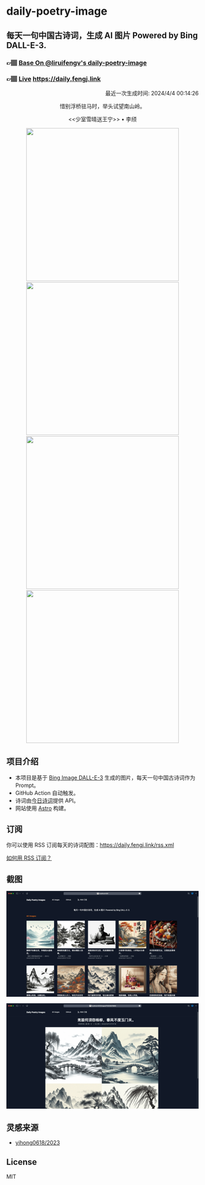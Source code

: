 
# daily-poetry-image

## 每天一句中国古诗词，生成 AI 图片 Powered by Bing DALL-E-3.

### 👉🏽 [Base On @liruifengv's daily-poetry-image](https://github.com/liruifengv/daily-poetry-image)

### 👉🏽 [Live](https://daily.fengj.link) https://daily.fengj.link

<p align="right">
  最近一次生成时间: 2024/4/4 00:14:26
</p>
<p align="center">
惜别浮桥驻马时，举头试望南山岭。
</p>
<p align="center">
<<少室雪晴送王宁>> • 李颀
</p>
<p align="center">
<img src="https://tse1.mm.bing.net/th/id/OIG2.HBoLwymhP3RUjxy9_GfE" height="400" width="400" />
<img src="https://tse2.mm.bing.net/th/id/OIG2.76A9X9eIHKfql2HYRPDW" height="400" width="400" />
<img src="https://tse1.mm.bing.net/th/id/OIG2.9dnXF4X1FsgUbIz1JCt3" height="400" width="400" />
<img src="https://tse2.mm.bing.net/th/id/OIG2.rUWeGRDlruA9773rtkKn" height="400" width="400" />
</p>

## 项目介绍

-   本项目是基于 [Bing Image DALL-E-3](https://www.bing.com/images/create) 生成的图片，每天一句中国古诗词作为 Prompt。
-   GitHub Action 自动触发。
-   诗词由[今日诗词](https://www.jinrishici.com/)提供 API。
-   网站使用 [Astro](https://astro.build) 构建。

## 订阅

你可以使用 RSS 订阅每天的诗词配图：https://daily.fengj.link/rss.xml

[如何用 RSS 订阅？](https://zhuanlan.zhihu.com/p/55026716)

## 截图

![图片列表](./screenshots/Snipaste_2023-12-28_21-00-26.png)

![图片详情](./screenshots/Snipaste_2023-12-28_21-00-53.png)

## 灵感来源

-   [yihong0618/2023](https://github.com/yihong0618/2023)

## License

MIT
